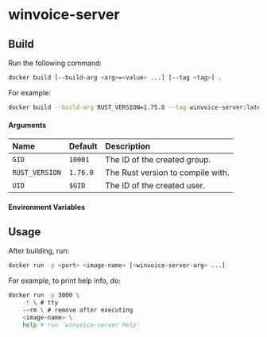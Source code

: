 # winvoice-server

## Build

Run the following command:

```sh
docker build [--build-arg <arg>=<value> ...] [--tag <tag>] .
```

For example:

```sh
docker build --build-arg RUST_VERSION=1.75.0 --tag winvoice-server:latest .
```

#### Arguments

| Name           | Default  | Description                       |
| :--            | :--      | :--                               |
| `GID`          | `10001`  | The ID of the created group.      |
| `RUST_VERSION` | `1.76.0` | The Rust version to compile with. |
| `UID`          | `$GID`   | The ID of the created user.       |

#### Environment Variables

## Usage

After building, run:

```sh
docker run -p <port> <image-name> [<winvoice-server-arg> ...]
```

For example, to print help info, do:

```sh
docker run -p 3000 \
	-t \ # tty
	--rm \ # remove after executing
	<image-name> \
	help # run `winvoice-server help`
```
